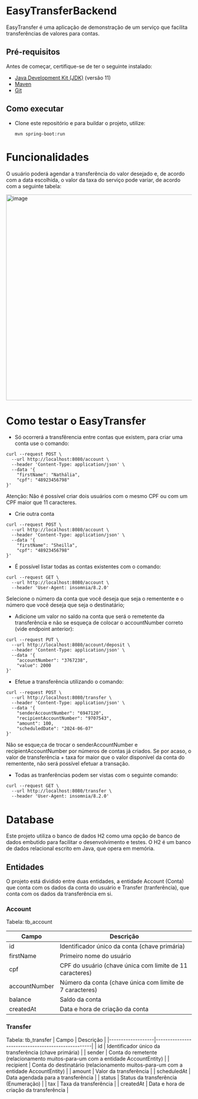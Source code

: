 # EasyTransferBackend
EasyTransfer é uma aplicação de demonstração de um serviço que facilita transferências de valores para contas.

## Pré-requisitos
Antes de começar, certifique-se de ter o seguinte instalado:

- [Java Development Kit (JDK)](https://www.oracle.com/java/technologies/javase-jdk11-downloads.html) (versão 11)
- [Maven](https://maven.apache.org/)
- [Git](https://git-scm.com/)

## Como executar
- Clone este repositório e para buildar o projeto, utilize:
  ```
  mvn spring-boot:run
  ```

# Funcionalidades
O usuário poderá agendar a transferência do valor desejado e, de acordo com a data escolhida, o valor da taxa do serviço pode variar, de acordo com a seguinte tabela:


<img width="558" alt="image" src="https://github.com/nathborges/easy-transfer-backend/assets/84536972/53e90687-ddaa-4fde-b686-3a55a5d3e615">
  
# Como testar o EasyTransfer
- Só ocorrerá a transfêrencia entre contas que existem, para criar uma conta use o comando:
```
curl --request POST \
  --url http://localhost:8080/account \
  --header 'Content-Type: application/json' \
  --data '{
	"firstName": "Nathália",
	"cpf": "48923456798"
}'
```

Atenção: Não é possível criar dois usuários com o mesmo CPF ou com um CPF maior que 11 caracteres.

- Crie outra conta
```
curl --request POST \
  --url http://localhost:8080/account \
  --header 'Content-Type: application/json' \
  --data '{
	"firstName": "Sheilla",
	"cpf": "48923456798"
}'
```

- É possível listar todas as contas existentes com o comando:
```
curl --request GET \
  --url http://localhost:8080/account \
  --header 'User-Agent: insomnia/8.2.0'
```

Selecione o número da conta que você deseja que seja o rementente e o número que você deseja que seja o destinatário;


- Adicione um valor no saldo na conta que será o remetente da transferência e não se esqueça de colocar o accountNumber correto (vide endpoint anterior):
```
curl --request PUT \
  --url http://localhost:8080/account/deposit \
  --header 'Content-Type: application/json' \
  --data '{
	"accountNumber": "3767238",
	"value": 2000
}'
```

- Efetue a transferência utilizando o comando:
```
curl --request POST \
  --url http://localhost:8080/transfer \
  --header 'Content-Type: application/json' \
  --data '{
	"senderAccountNumber": "6947120",
	"recipientAccountNumber": "9707543",
	"amount": 100,
	"scheduledDate": "2024-06-07"
}'
```
Não se esque;ca de trocar o senderAccountNumber e recipientAccountNumber por números de contas já criados.
Se por acaso, o valor de transferência + taxa for maior que o valor disponível da conta do rementente, não será possível efetuar a transação.

- Todas as tranferências podem ser vistas com o seguinte comando:
```
curl --request GET \
  --url http://localhost:8080/transfer \
  --header 'User-Agent: insomnia/8.2.0'
```
  
# Database
Este projeto utiliza o banco de dados H2 como uma opção de banco de dados embutido para facilitar o desenvolvimento e testes. O H2 é um banco de dados relacional escrito em Java, que opera em memória. 
## Entidades
O projeto está dividido entre duas entidades, a entidade Account (Conta) que conta com os dados da conta do usuário e Transfer (tranferência), que conta com os dados da transferência em si.
### Account
Tabela: tb_account

| Campo             | Descrição                                         |
|-------------------|---------------------------------------------------|
| id                | Identificador único da conta (chave primária)     |
| firstName         | Primeiro nome do usuário                          |
| cpf               | CPF do usuário (chave única com limite de 11 caracteres)                      |
| accountNumber     | Número da conta (chave única com limite de 7 caracteres)                     |
| balance           | Saldo da conta                                    |
| createdAt         | Data e hora de criação da conta                   |

### Transfer
Tabela: tb_transfer
| Campo             | Descrição                                         |
|-------------------|---------------------------------------------------|
| id                | Identificador único da transferência (chave primária) |
| sender            | Conta do remetente (relacionamento muitos-para-um com a entidade AccountEntity) |
| recipient         | Conta do destinatário (relacionamento muitos-para-um com a entidade AccountEntity) |
| amount            | Valor da transferência                            |
| scheduledAt       | Data agendada para a transferência                |
| status            | Status da transferência (Enumeração)              |
| tax               | Taxa da transferência                             |
| createdAt         | Data e hora de criação da transferência           |


